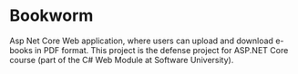 # Bookworm
Asp Net Core Web application, where users can upload and download e-books in PDF format. This project is the defense project for ASP.NET Core course (part of the C# Web Module at Software University).
